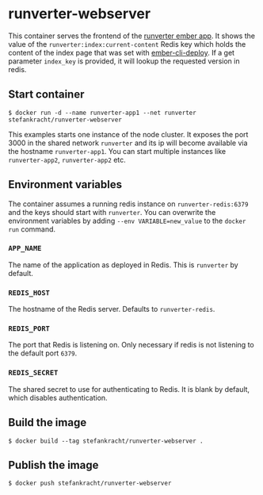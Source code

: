 # runverter-webserver

This container serves the frontend of the [runverter ember app](https://github.com/krachtstefan/runverter).  It shows the value of the ```runverter:index:current-content``` Redis key which holds the content of the index page that was set with [ember-cli-deploy](https://github.com/ember-cli/ember-cli-deploy). If a get parameter ```index_key``` is provided, it will lookup the requested version in redis.

## Start container

```shell
$ docker run -d --name runverter-app1 --net runverter stefankracht/runverter-webserver
```

This examples starts one instance of the node cluster. It exposes the port 3000 in the shared network ```runverter``` and its ip will become available via the hostname ```runverter-app1```. You can start multiple instances like ```runverter-app2```, ```runverter-app2``` etc.

## Environment variables

The container assumes a running redis instance on ```runverter-redis:6379``` and the keys should start with ```runverter```. You can overwrite the environment variables by adding ```--env VARIABLE=new_value``` to the ```docker run``` command.

### `APP_NAME`

The name of the application as deployed in Redis. This is ```runverter``` by default.

### `REDIS_HOST`

The hostname of the Redis server. Defaults to ```runverter-redis```.

### `REDIS_PORT`

The port that Redis is listening on. Only necessary if redis is not listening to the default port ```6379```.

### `REDIS_SECRET`

The shared secret to use for authenticating to Redis. It is blank by default,
which disables authentication.

## Build the image 

```shell
$ docker build --tag stefankracht/runverter-webserver .
```

## Publish the image

```shell
$ docker push stefankracht/runverter-webserver
```
